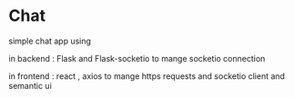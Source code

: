 # Chat


simple chat app using

in backend : Flask and Flask-socketio to mange socketio connection 

in frontend : react , axios to mange https requests and socketio client and semantic ui 



